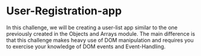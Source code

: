# User-Registration-app
In this challenge, we will be creating a user-list app similar to the one previously created in the Objects and Arrays module. The main difference is that this challenge makes heavy use of DOM manipulation and requires you to exercise your knowledge of DOM events and Event-Handling.
